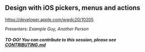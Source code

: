 ## Design with iOS pickers, menus and actions

https://developer.apple.com/wwdc20/10205

Presenters: _Example Guy, Another Person_

##### TO-DO! You can contribute to this session, please see [CONTRIBUTING.md](CONTRIBUTING.md)
